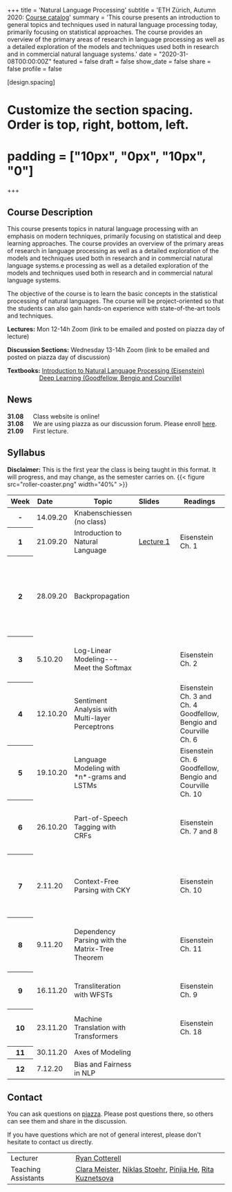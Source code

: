 
+++
title = 'Natural Language Processing'
subtitle = 'ETH Zürich, Autumn 2020: [Course catalog](http://vvz.ethz.ch/Vorlesungsverzeichnis/lerneinheit.view?semkez=2020W&lang=de&ansicht=EINSCHRAENKUNGEN&lerneinheitId=141758)'
summary = 'This course presents an introduction to general topics and techniques used in natural language processing today, primarily focusing on statistical approaches. The course provides an overview of the primary areas of research in language processing as well as a detailed exploration of the models and techniques used both in research and in commercial natural language systems.'
date = "2020-31-08T00:00:00Z"
featured = false
draft = false
show_date = false
share = false
profile = false

[design.spacing]
  # Customize the section spacing. Order is top, right, bottom, left.
  # padding = ["10px", "0px", "10px", "0"]

+++
## Course Description
This course presents topics in natural language processing with an emphasis on modern techniques, primarily focusing on statistical and deep learning approaches. The course provides an overview of the primary areas of research in language processing as well as a detailed exploration of the models and techniques used both in research and in commercial natural language systems.e processing as well as a detailed exploration of the models and techniques used both in research and in commercial natural language systems.

The objective of the course is to learn the basic concepts in the statistical processing of natural languages. The course will be project-oriented so that the students can also gain hands-on experience with state-of-the-art tools and techniques.


**Lectures:** Mon 12-14h Zoom (link to be emailed and posted on piazza day of lecture)

**Discussion Sections:** Wednesday 13-14h Zoom (link to be emailed and posted on piazza day of discussion)

**Textbooks:** [Introduction to Natural Language Processing (Eisenstein)](https://www.amazon.de/Jacob-Eisenstein/dp/0262042843/ref=sr_1_1?__mk_de_DE=%C3%85M%C3%85%C5%BD%C3%95%C3%91&crid=30OMHV1C018JY&dchild=1&keywords=introduction+to+natural+language+processing&qid=1598878964&sprefix=introduction+to+na%2Caps%2C148&sr=8-1)  
&emsp;&emsp;&emsp;&emsp;&emsp; [Deep Learning (Goodfellow, Bengio and Courville)](https://www.deeplearningbook.org/)

## News

**31.08** &emsp; Class website is online!  
**31.08** &emsp; We are using piazza as our discussion forum. Please enroll [here](https://www.piazza.com/ethz.ch/fall2020/252300500l).  
**21.09** &emsp; First lecture.


## Syllabus

**Disclaimer:** This is the first year the class is being taught in this format. It will progress, and may change, as the semester carries on.
{{< figure src="roller-coaster.png" width="40%" >}}
<table class="table">
  <thead>
    <tr>
      <th scope="col" style='white-space:nowrap'>Week</th>
      <th scope="col" style='white-space:nowrap'>Date&emsp;&emsp;</th>
      <th scope="col" style='white-space:nowrap'>Topic</th>
      <th scope="col" style='white-space:nowrap'>Slides&emsp;&emsp;</th>
      <th scope="col" style='white-space:nowrap'>Readings</th>
      <th scope="col" style='white-space:nowrap'>Supplementary Material</th>
    </tr>
  </thead>
  <tbody>
    <tr>
      <th scope="row">-</th>
      <td>14.09.20</td>
      <td>Knabenschiessen (no class)</td>
      <td></td>
      <td></td>
      <td></td>
    </tr>
    <tr>
      <th scope="row">1</th>
      <td>21.09.20</td>
      <td>Introduction to Natural Language</td>
      <td><a href="slides/lecture1.pdf">Lecture 1</a></td>
      <td>Eisenstein Ch. 1</td>
      <td></td>
    </tr>
    <tr>
      <th scope="row">2</th>
      <td>28.09.20</td>
      <td>Backpropagation</td>
      <td></td>
      <td></td>
      <td>
        <a href="https://colah.github.io/posts/2015-08-Backprop/">Chris Olah's Blog</a></br>
        <a href="https://people.cs.umass.edu/~domke/courses/sml2011/08autodiff_nnets.pdf">Justin Domke’s Notes</a></br>
        <a href="https://timvieira.github.io/blog/post/2017/08/18/backprop-is-not-just-the-chain-rule/">Tim Vieira’s Blog</a></br>
        <a href="https://ee227c.github.io/notes/ee227c-lecture16.pdf">Moritz Hardt’s Notes</a></br>
        <a href="https://core.ac.uk/download/pdf/82480031.pdf">Baur and Strassen (1983)</a></br>
        <a href="https://www.amazon.co.uk/Evaluating-Derivatives-Principles-Algorithmic-Differentiation/dp/0898716594/ref=sr_1_1?dchild=1&keywords=griewank&qid=1598888684&s=books&sr=1-1">Griewank and Walter (2008)</a></br>
        <a href="https://www.cs.jhu.edu/~jason/papers/eisner.spnlp16.pdf">Eisner (2016)</a></br></td>
    </tr>
    <tr>
      <th scope="row">3</th>
      <td>5.10.20 </td>
      <td>Log-Linear Modeling---Meet the Softmax</td>
      <td></td>
      <td>Eisenstein Ch. 2</td>
      <td><a href="https://www.cs.jhu.edu/~jason/papers/ferraro+eisner.tnlp13.pdf">Ferraro and Eisner (2013)</a></br>
        <a href="http://cs.jhu.edu/~jason/tutorials/loglin/further.html">Jason Eisner’s list of further resources on log-linear modeling</a></td>
    </tr>
    <tr>
      <th scope="row">4</th>
      <td>12.10.20</td>
      <td>Sentiment Analysis with Multi-layer Perceptrons</td>
      <td></td>
      <td>Eisenstein Ch. 3 and Ch. 4</br>Goodfellow, Bengio and Courville Ch. 6</td>
      <td><a href="https://en.wikipedia.org/wiki/Universal_approximation_theorem">Wikipedia</a></br>
        <a href="http://citeseerx.ist.psu.edu/viewdoc/download?doi=10.1.1.441.7873&rep=rep1&type=pdf">Cybenko (1989)</a></br>
        <a href="https://arxiv.org/pdf/1710.11278.pdf">Hanin and Selke (2018)</a></br>
        <a href="https://www.cs.cornell.edu/home/llee/omsa/omsa.pdf">Pang and Lee (2008)</a></br>
        <a href="https://www.aclweb.org/anthology/P15-1162/">Iyyer et al. (2015)</a></br></td>
    </tr>
    <tr>
      <th scope="row">5</th>
      <td>19.10.20</td>
      <td>Language Modeling with *n*-grams and LSTMs</td>
      <td></td>
      <td>Eisenstein Ch. 6</br>Goodfellow, Bengio and Courville Ch. 10</td>
      <td><a href="https://nlp.stanford.edu/~wcmac/papers/20050421-smoothing-tutorial.pdf">Good Tutorial on n-gram smoothing</a></br>
        <a href="https://en.wikipedia.org/wiki/Good%E2%80%93Turing_frequency_estimation">Good–Turing Smoothing</a></br>
        <a href="https://ieeexplore.ieee.org/document/479394">Kneser and Ney (1995)</a></br>
        <a href="https://www.jmlr.org/papers/volume3/bengio03a/bengio03a.pdf">Bengio et al. (2003)</a></br>
        <a href="https://www.isca-speech.org/archive/archive_papers/interspeech_2010/i10_1045.pdf">Mikolov et al. (2010)</a></td>
    </tr>
    <tr>
      <th scope="row">6</th>
      <td>26.10.20</td>
      <td>Part-of-Speech Tagging with CRFs</td>
      <td></td>
      <td>Eisenstein Ch. 7 and 8</td>
      <td><a href="https://dl.acm.org/doi/10.5555/645529.658277">McCallum et al. (2000)</a></br>
        <a href="https://repository.upenn.edu/cgi/viewcontent.cgi?article=1162&context=cis_papers">Lafferty et al. (2001)</a></br>
        <a href="https://homepages.inf.ed.ac.uk/csutton/publications/crftut-fnt.pdf">Sutton and McCallum (2011)</a></br>
        <a href="https://mitpress.mit.edu/books/probabilistic-graphical-models">Koller and Friedman (2009)</a></td>
    </tr>
    <tr>
      <th scope="row">7</th>
      <td>2.11.20</td>
      <td>Context-Free Parsing with CKY</td>
      <td></td>
      <td>Eisenstein Ch. 10</td>
      <td><a href="http://www.cs.columbia.edu/~mcollins/io.pdf">The Inside-Outside Algorithm</a></br>
        <a href="https://www.cs.jhu.edu/~jason/465/PowerPoint/lect08-parse.ppt">Jason Eisner’s Slides</a></br>
        <a href="https://www.ideals.illinois.edu/handle/2142/74304">Kasami (1966)</a></br>
        <a href="https://www.sciencedirect.com/science/article/pii/S001999586780007X?via%3Dihub">Younger (1967)</a></br>
        <a href="http://www.softwarepreservation.org/projects/FORTRAN/CockeSchwartz_ProgLangCompilers.pdf">Cocke and Schwartz (1970)</a></td>
    </tr>
    <tr>
      <th scope="row">8</th>
      <td>9.11.20</td>
      <td>Dependency Parsing with the Matrix-Tree Theorem</td>
      <td></td>
      <td>Eisenstein Ch. 11</td>
      <td><a href="https://www.aclweb.org/anthology/D07-1015/">Koo et al. (2007)</a></br>
        <a href="https://www.aclweb.org/anthology/D07-1014/">Smith and Smith (2007)</a></br>
        <a href="https://www.aclweb.org/anthology/W07-2216/">McDonald and Satta (2007)</a></br>
        <a href="https://www.morganclaypool.com/doi/abs/10.2200/S00169ED1V01Y200901HLT002">McDonald, Kübler and Nivre (2009)</a></td>
    </tr>
    <tr>
      <th scope="row">9</th>
      <td>16.11.20</td>
      <td>Transliteration with WFSTs</td>
      <td></td>
      <td>Eisenstein Ch. 9</td>
      <td><a href="https://www.aclweb.org/anthology/J98-4003.pdf">Knight and Graehl (1998)</a></br>
        <a href="https://cs.nyu.edu/~mohri/pub/hbka.pdf">Mohri, Pereira and Riley (2008)</a></td>
    </tr>
    <tr>
      <th scope="row">10</th>
      <td>23.11.20</td>
      <td>Machine Translation with Transformers</td>
      <td></td>
      <td>Eisenstein Ch. 18</td>
      <td><a href="https://www.amazon.com/gp/product/1108497322/ref=as_li_tl?ie=UTF8&camp=1789&creative=9325&creativeASIN=1108497322&linkCode=as2&tag=statismachint-20&linkId=ca7b8315b48f309c992019761c3ac4e4">Neural Machine Translation</a></br>
        <a href="https://papers.nips.cc/paper/7181-attention-is-all-you-need.pdf">Vaswani et al. (2017)</a></br>
        <a href="https://www.aclweb.org/anthology/W18-2509/">Rush (2018)</a></td>
    </tr>
    <tr>
      <th scope="row">11</th>
      <td>30.11.20</td>
      <td>Axes of Modeling</td>
      <td></td>
      <td></td>
      <td></td>
    </tr>
    <tr>
      <th scope="row">12</th>
      <td>7.12.20</td>
      <td>Bias and Fairness in NLP</td>
      <td></td>
      <td></td>
      <td><a href="http://ciml.info/dl/v0_99/ciml-v0_99-ch08.pdf">A Course in Machine Learning Chapter 8</a></td>
    </tr>
    
  </tbody>
</table>

## Contact
You can ask questions on [piazza](https://www.piazza.com/ethz.ch/fall2020/252300500l). Please post questions there, so others can see them and share in the discussion.

If you have questions which are not of general interest, please don't hesitate to contact us directly.

<table class="table">
  <tbody>
    <tr>
      <td>Lecturer</td>
      <td><a href="mailto:ryan.cotterell@inf.ethz.ch">Ryan Cotterell</a></td>
    </tr>
    <tr>
      <td>Teaching Assistants</td>
      <td><a href="mailto:meistecl@inf.ethz.ch">Clara Meister</a>, <a href="mailto:niklas.stoehr@inf.ethz.ch">Niklas Stoehr</a>, <a href="mailto:pinjia.he@inf.ethz.ch">Pinjia He</a>, <a href="mailto:mkuznetsova@inf.ethz.ch">Rita Kuznetsova</a></td>
    </tr>
    
  </tbody>
</table>
